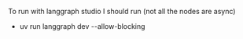 To run with langgraph studio I should run (not all the nodes are async)
* uv run langgraph dev --allow-blocking
